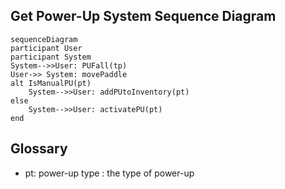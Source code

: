 ﻿## Get Power-Up System Sequence Diagram

```mermaid
sequenceDiagram
participant User
participant System
System-->>User: PUFall(tp)
User->> System: movePaddle
alt IsManualPU(pt)
	System-->>User: addPUtoInventory(pt)
else 
	System-->>User: activatePU(pt)
end
```

## Glossary 

* pt: power-up type : the type of power-up
